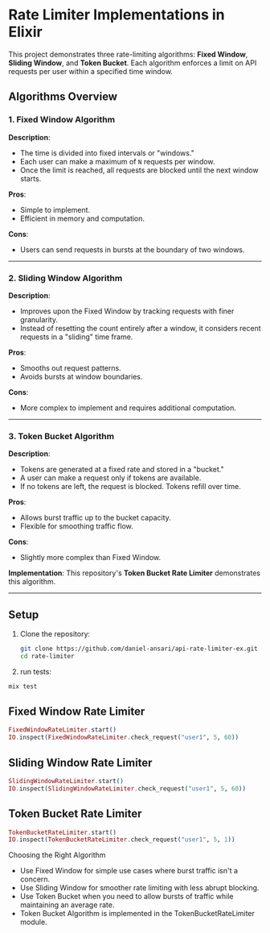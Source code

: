 # Rate Limiter Implementations in Elixir  

This project demonstrates three rate-limiting algorithms: **Fixed Window**, **Sliding Window**, and **Token Bucket**. Each algorithm enforces a limit on API requests per user within a specified time window.  

## Algorithms Overview  

### 1. Fixed Window Algorithm  
**Description**:  
- The time is divided into fixed intervals or "windows."  
- Each user can make a maximum of `N` requests per window.  
- Once the limit is reached, all requests are blocked until the next window starts.  

**Pros**:  
- Simple to implement.  
- Efficient in memory and computation.  

**Cons**:  
- Users can send requests in bursts at the boundary of two windows.  

---

### 2. Sliding Window Algorithm  
**Description**:  
- Improves upon the Fixed Window by tracking requests with finer granularity.  
- Instead of resetting the count entirely after a window, it considers recent requests in a "sliding" time frame.  

**Pros**:  
- Smooths out request patterns.  
- Avoids bursts at window boundaries.  

**Cons**:  
- More complex to implement and requires additional computation.  

---

### 3. Token Bucket Algorithm  
**Description**:  
- Tokens are generated at a fixed rate and stored in a "bucket."  
- A user can make a request only if tokens are available.  
- If no tokens are left, the request is blocked. Tokens refill over time.  

**Pros**:  
- Allows burst traffic up to the bucket capacity.  
- Flexible for smoothing traffic flow.  

**Cons**:  
- Slightly more complex than Fixed Window.  

**Implementation**: This repository's **Token Bucket Rate Limiter** demonstrates this algorithm.  

---

## Setup  

1. Clone the repository:  
   ```bash  
   git clone https://github.com/daniel-ansari/api-rate-limiter-ex.git  
   cd rate-limiter  
   ```

3. run tests:
  ```bash
  mix test
  ```

## Fixed Window Rate Limiter

```elixir
FixedWindowRateLimiter.start()  
IO.inspect(FixedWindowRateLimiter.check_request("user1", 5, 60))  
```

## Sliding Window Rate Limiter
```elixir
SlidingWindowRateLimiter.start()  
IO.inspect(SlidingWindowRateLimiter.check_request("user1", 5, 60))  
```

## Token Bucket Rate Limiter
```elixir
TokenBucketRateLimiter.start()  
IO.inspect(TokenBucketRateLimiter.check_request("user1", 5, 1))  
```

Choosing the Right Algorithm
- Use Fixed Window for simple use cases where burst traffic isn't a concern.
- Use Sliding Window for smoother rate limiting with less abrupt blocking.
- Use Token Bucket when you need to allow bursts of traffic while maintaining an average rate.
- Token Bucket Algorithm is implemented in the TokenBucketRateLimiter module.
